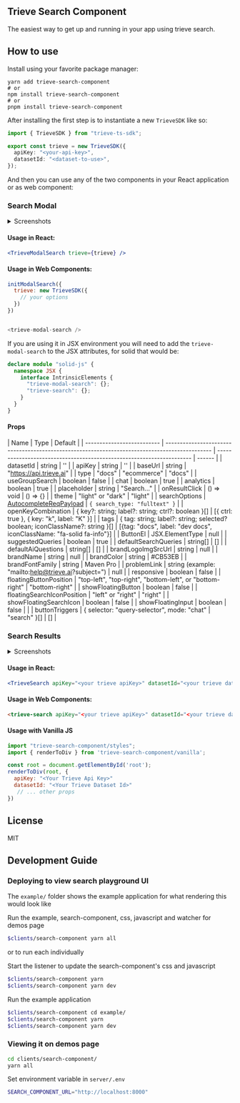 ## Trieve Search Component

The easiest way to get up and running in your app using trieve search.

## How to use

Install using your favorite package manager:

```
yarn add trieve-search-component
# or
npm install trieve-search-component
# or
pnpm install trieve-search-component
```

After installing the first step is to instantiate a new `TrieveSDK` like so:

```ts
import { TrieveSDK } from "trieve-ts-sdk";

export const trieve = new TrieveSDK({
  apiKey: "<your-api-key>",
  datasetId: "<dataset-to-use>",
});
```

And then you can use any of the two components in your React application or as web component:

### Search Modal

<details>
<summary>Screenshots</summary>

![light closed](./github/modal-light-1.png)
![dark closed](./github/modal-dark-1.png)
![light open](./github/modal-light-2.png)

</details>

#### Usage in React:

```jsx
<TrieveModalSearch trieve={trieve} />
```

#### Usage in Web Components:

```js
initModalSearch({
  trieve: new TrieveSDK({
    // your options
  })
})


<trieve-modal-search />

```

If you are using it in JSX environment you will need to add the `trieve-modal-search` to the JSX attributes, for solid that would be:

```typescript
declare module "solid-js" {
  namespace JSX {
    interface IntrinsicElements {
      "trieve-modal-search": {};
      "trieve-search": {};
    }
  }
}
```

#### Props

| Name                       | Type                                                                                           | Default                                                               |
| -------------------------- | ---------------------------------------------------------------------------------------------- | --------------------------------------------------------------------- | ------ |
| datasetId                  | string                                                                                         | ''                                                                    |
| apiKey                     | string                                                                                         | ''                                                                    |
| baseUrl                    | string                                                                                         | "https://api.trieve.ai"                                               |
| type                       | "docs"                                                                                         | "ecommerce"                                                           | "docs" |
| useGroupSearch             | boolean                                                                                        | false                                                                 |
| chat                       | boolean                                                                                        | true                                                                  |
| analytics                  | boolean                                                                                        | true                                                                  |
| placeholder                | string                                                                                         | "Search..."                                                           |
| onResultClick              | () => void                                                                                     | () => {}                                                              |
| theme                      | "light" or "dark"                                                                              | "light"                                                               |
| searchOptions              | [AutocompleteReqPayload](https://ts-sdk.trieve.ai/types/types_gen.AutocompleteReqPayload.html) | `{ search_type: "fulltext" }`                                         |
| openKeyCombination         | { key?: string; label?: string; ctrl?: boolean }[]                                             | [{ ctrl: true }, { key: "k", label: "K" }]                            |
| tags                       | { tag: string; label?: string; selected? boolean; iconClassName?: string }[]                   | [{tag: "docs", label: "dev docs", iconClassName: "fa-solid fa-info"}] |
| ButtonEl                   | JSX.ElementType                                                                                | null                                                                  |
| suggestedQueries           | boolean                                                                                        | true                                                                  |
| defaultSearchQueries       | string[]                                                                                       | []                                                                    |
| defaultAiQuestions         | string[]                                                                                       | []                                                                    |
| brandLogoImgSrcUrl         | string                                                                                         | null                                                                  |
| brandName                  | string                                                                                         | null                                                                  |
| brandColor                 | string                                                                                         | #CB53EB                                                               |
| brandFontFamily            | string                                                                                         | Maven Pro                                                             |
| problemLink                | string (example: "mailto:help@trieve.ai?subject=")                                             | null                                                                  |
| responsive                 | boolean                                                                                        | false                                                                 |
| floatingButtonPosition     | "top-left", "top-right", "bottom-left", or "bottom-right"                                      | "bottom-right"                                                        |
| showFloatingButton         | boolean                                                                                        | false                                                                 |
| floatingSearchIconPosition | "left" or "right"                                                                              | "right"                                                               |
| showFloatingSearchIcon     | boolean                                                                                        | false                                                                 |
| showFloatingInput          | boolean                                                                                        | false                                                                 |        |
| buttonTriggers             | { selector: "query-selector", mode: "chat"                                                     | "search" }[]                                                          | []     |

### Search Results

<details>
<summary>Screenshots</summary>

![light](./github/search-light.png)
![dark](./github/search-dark.png)

</details>

#### Usage in React:

```jsx
<TrieveSearch apiKey="<your trieve apiKey>" datasetId="<your trieve datasetId" />
```

#### Usage in Web Components:

```html
<trieve-search apiKey="<your trieve apiKey>" datasetId="<your trieve datasetId" />
```

#### Usage with Vanilla JS
```javascript
import "trieve-search-component/styles";
import { renderToDiv } from 'trieve-search-component/vanilla';

const root = document.getElementById('root');
renderToDiv(root, {
  apiKey: "<Your Trieve Api Key>"
  datasetId: "<Your Trieve Dataset Id>"
   // ... other props
})
```

## License

MIT

## Development Guide


### Deploying to view search playground UI

The `example/` folder shows the example application for what rendering this would look like

Run the example, search-component, css, javascript and watcher for demos page

```sh
$clients/search-component yarn all
```


or to run each individually

Start the listener to update the search-component's css and javascript

```sh
$clients/search-component yarn
$clients/search-component yarn dev
```

Run the example application

```sh
$clients/search-component cd example/
$clients/search-component yarn
$clients/search-component yarn dev
```

### Viewing it on demos page

```sh
cd clients/search-component/
yarn all
```

Set environment variable in `server/.env`

```sh
SEARCH_COMPONENT_URL="http://localhost:8000"
```
